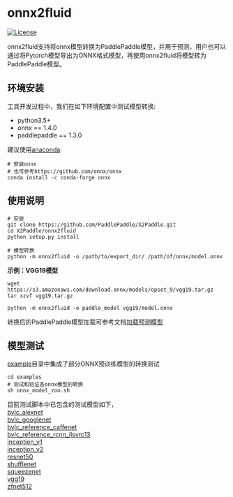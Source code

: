 # onnx2fluid

[![License](https://img.shields.io/badge/license-Apache%202-blue.svg)](LICENSE)

onnx2fluid支持将onnx模型转换为PaddlePaddle模型，并用于预测，用户也可以通过将Pytorch模型导出为ONNX格式模型，再使用onnx2fluid将模型转为PaddlePaddle模型。

## 环境安装

工具开发过程中，我们在如下环境配置中测试模型转换:

* python3.5+
* onnx == 1.4.0
* paddlepaddle == 1.3.0

建议使用[anaconda](https://docs.anaconda.com/anaconda/install):

``` shell
# 安装onnx
# 也可参考https://github.com/onnx/onnx
conda install -c conda-forge onnx
```

## 使用说明
```shell
# 安装
git clone https://github.com/PaddlePaddle/X2Paddle.git
cd X2Paddle/onnx2fluid
python setup.py install

# 模型转换
python -m onnx2fluid -o /path/to/export_dir/ /path/of/onnx/model.onnx
```
**示例：VGG19模型**
```shell
wget https://s3.amazonaws.com/download.onnx/models/opset_9/vgg19.tar.gz
tar xzvf vgg19.tar.gz

python -m onnx2fluid -o paddle_model vgg19/model.onnx
```
转换后的PaddlePaddle模型加载可参考文档[加载预测模型](http://www.paddlepaddle.org/documentation/docs/zh/1.3/api_guides/low_level/inference.html#id4)

## 模型测试
[example](example)目录中集成了部分ONNX预训练模型的转换测试
```shell
cd examples
# 测试和验证各onnx模型的转换
sh onnx_model_zoo.sh
```
目前测试脚本中已包含的测试模型如下，  
[bvlc_alexnet](https://s3.amazonaws.com/download.onnx/models/opset_9/bvlc_alexnet.tar.gz)  
[bvlc_googlenet](https://s3.amazonaws.com/download.onnx/models/opset_9/bvlc_googlenet.tar.gz)  
[bvlc_reference_caffenet](https://s3.amazonaws.com/download.onnx/models/opset_9/bvlc_reference_caffenet.tar.gz)  
[bvlc_reference_rcnn_ilsvrc13](https://s3.amazonaws.com/download.onnx/models/opset_9/bvlc_reference_rcnn_ilsvrc13.tar.gz)  
[inception_v1](https://s3.amazonaws.com/download.onnx/models/opset_9/inception_v1.tar.gz)  
[inception_v2](https://s3.amazonaws.com/download.onnx/models/opset_9/inception_v2.tar.gz)  
[resnet50](https://s3.amazonaws.com/download.onnx/models/opset_9/resnet50.tar.gz)  
[shufflenet](https://s3.amazonaws.com/download.onnx/models/opset_9/shufflenet.tar.gz)  
[squeezenet](https://s3.amazonaws.com/download.onnx/models/opset_9/squeezenet.tar.gz)  
[vgg19](https://s3.amazonaws.com/download.onnx/models/opset_9/vgg19.tar.gz)  
[zfnet512](https://s3.amazonaws.com/download.onnx/models/opset_9/zfnet512.tar.gz)

